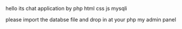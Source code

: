 hello its chat application by php html css js mysqli

please import the databse file and drop in at your php my admin panel

